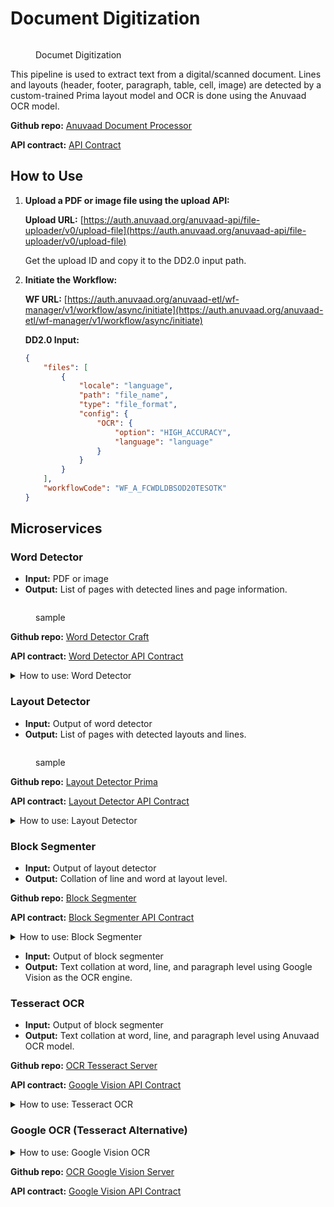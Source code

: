 # Document Digitization

<figure><img src="https://lh7-us.googleusercontent.com/docsz/AD_4nXdLr95e_bBkqYMvWo8RyV2_NMgNTCwC17gLh4a_MPNCyEsF7xQ0fKVDvhqsCS6ZIVc6Q08iY6fC-nD2YHTR8DARlAQzBNJrey4MtdWnAj8IE96ahZKSeARgg8ZtglkRiHfmlOEIqpkUIibBNdzxwyaOR-so?key=JvwCIxJ4D3_YxZg0iSqTdA" alt=""><figcaption><p>Documet Digitization</p></figcaption></figure>

This pipeline is used to extract text from a digital/scanned document. Lines and layouts (header, footer, paragraph, table, cell, image) are detected by a custom-trained Prima layout model and OCR is done using the Anuvaad OCR model.

**Github repo:** [Anuvaad Document Processor](https://github.com/project-anuvaad/anuvaad/tree/develop/anuvaad-etl/anuvaad-extractor/document-processor)

**API contract:** [API Contract](https://github.com/project-anuvaad/anuvaad/blob/develop/anuvaad-etl/anuvaad-extractor/document-processor/ocr/ocr-tesseract-server/doc/google-vision-api-contract.yml)

## How to Use

1.  **Upload a PDF or image file using the upload API:**

    **Upload URL:** [https://auth.anuvaad.org/anuvaad-api/file-uploader/v0/upload-file](https://auth.anuvaad.org/anuvaad-api/file-uploader/v0/upload-file)

    Get the upload ID and copy it to the DD2.0 input path.
2.  **Initiate the Workflow:**

    **WF URL:** [https://auth.anuvaad.org/anuvaad-etl/wf-manager/v1/workflow/async/initiate](https://auth.anuvaad.org/anuvaad-etl/wf-manager/v1/workflow/async/initiate)

    **DD2.0 Input:**

    ```json
    {
        "files": [
            {
                "locale": "language",
                "path": "file_name",
                "type": "file_format",
                "config": {
                    "OCR": {
                        "option": "HIGH_ACCURACY",
                        "language": "language"
                    }
                }
            }
        ],
        "workflowCode": "WF_A_FCWDLDBSOD20TESOTK"
    }
    ```

## Microservices

### Word Detector

* **Input:** PDF or image
* **Output:** List of pages with detected lines and page information.

<figure><img src="https://lh7-us.googleusercontent.com/docsz/AD_4nXekE4Zz0G__TeyG_JG67w98bDuNVsIcHDaVCTKD3jgTE-E7BiKg5gMUWaad5kfk8H7yGkqZGoeKQPa7smrDIQ-MnhB1Mnb8A4WAWAK3VmO6zhvXpzZspRqwLSdHZNHXF4r3cfaT9jcuoNGUV7zrtC5-hoaj?key=JvwCIxJ4D3_YxZg0iSqTdA" alt=""><figcaption><p>sample</p></figcaption></figure>

**Github repo:** [Word Detector Craft](https://github.com/project-anuvaad/anuvaad/tree/develop/anuvaad-etl/anuvaad-extractor/document-processor/word-detector/craft)

**API contract:** [Word Detector API Contract](https://github.com/project-anuvaad/anuvaad/blob/develop/anuvaad-etl/anuvaad-extractor/document-processor/word-detector/craft/doc/word-detector-craft-api-contract.yml)

<details>

<summary>How to use: Word Detector</summary>

1.  **Upload a PDF or image file using the upload API:**

    **Upload URL:** [https://auth.anuvaad.org/anuvaad-api/file-uploader/v0/upload-file](https://auth.anuvaad.org/anuvaad-api/file-uploader/v0/upload-file)
2.  **Initiate the Word Detector Workflow:**

    **WF URL:** [https://auth.anuvaad.org/anuvaad-etl/wf-manager/v1/workflow/async/initiate](https://auth.anuvaad.org/anuvaad-etl/wf-manager/v1/workflow/async/initiate)

    **Word Detector Input:**

    ```json
    {
        "files": [
            {
                "locale": "language",
                "path": "file_name",
                "type": "file_format",
                "config": {
                    "OCR": {
                        "option": "HIGH_ACCURACY",
                        "language": "language"
                    }
                }
            }
        ],
        "workflowCode": "WF_A_WD"
    }
    ```

</details>

### Layout Detector

* **Input:** Output of word detector
* **Output:** List of pages with detected layouts and lines.

<figure><img src="https://lh7-us.googleusercontent.com/docsz/AD_4nXcpfqBrfX8OiFT1mghhzudtUBBADa-kEgPrnQeXIMmKskaurmUZq6MNW_Sw-srnupPjHC1ss22dP9hllflBneXcFp_NE5raHaGbpjWAMBG3MPfwNg_jFVhx7lo8xeY8v507Mh26RqnbAGUWZrTR4WWRKnHx?key=JvwCIxJ4D3_YxZg0iSqTdA" alt=""><figcaption><p>sample</p></figcaption></figure>

**Github repo:** [Layout Detector Prima](https://github.com/project-anuvaad/anuvaad/tree/develop/anuvaad-etl/anuvaad-extractor/document-processor/layout-detector/prima)

**API contract:** [Layout Detector API Contract](https://github.com/project-anuvaad/anuvaad/blob/develop/anuvaad-etl/anuvaad-extractor/document-processor/layout-detector/prima/doc/page-layout-prima-api-contract.yml)

<details>

<summary>How to use: Layout Detector</summary>

1. **Input JSON file of the word detector as an input path.**
2.  **Initiate the Layout Detector Workflow:**

    **WF URL:** [https://auth.anuvaad.org/anuvaad-etl/wf-manager/v1/workflow/async/initiate](https://auth.anuvaad.org/anuvaad-etl/wf-manager/v1/workflow/async/initiate)

    **Layout Detector Input:**

    ```json
    {
        "files": [
            {
                "locale": "language",
                "path": "word_detector_output",
                "type": "json",
                "config": {
                    "OCR": {
                        "option": "HIGH_ACCURACY",
                        "language": "language"
                    }
                }
            }
        ],
        "workflowCode": "WF_A_LD"
    }
    ```

</details>

### Block Segmenter

* **Input:** Output of layout detector
* **Output:** Collation of line and word at layout level.

**Github repo:** [Block Segmenter](https://github.com/project-anuvaad/anuvaad/tree/develop/anuvaad-etl/anuvaad-extractor/document-processor/block-segmenter)

**API contract:** [Block Segmenter API Contract](https://github.com/project-anuvaad/anuvaad/blob/develop/anuvaad-etl/anuvaad-extractor/document-processor/block-segmenter/docs/block-sementer-api-contract.yml)

<details>

<summary>How to use: Block Segmenter</summary>

1. **Input JSON file of the layout detector as an input path.**
2.  **Initiate the Block Segmenter Workflow:**

    **WF URL:** [https://auth.anuvaad.org/anuvaad-etl/wf-manager/v1/workflow/async/initiate](https://auth.anuvaad.org/anuvaad-etl/wf-manager/v1/workflow/async/initiate)

    **Block Segmenter Input:**

    ```json
    {
        "files": [
            {
                "locale": "language",
                "path": "layout_detector_output",
                "type": "json",
                "config": {
                    "OCR": {
                        "option": "HIGH_ACCURACY",
                        "language": "language"
                    }
                }
            }
        ],
        "workflowCode": "WF_A_BS"
    }
    ```

</details>

* **Input:** Output of block segmenter
* **Output:** Text collation at word, line, and paragraph level using Google Vision as the OCR engine.

### Tesseract OCR

* **Input:** Output of block segmenter
* **Output:** Text collation at word, line, and paragraph level using Anuvaad OCR model.

**Github repo:** [OCR Tesseract Server](https://github.com/project-anuvaad/anuvaad/tree/develop/anuvaad-etl/anuvaad-extractor/document-processor/ocr/ocr-tesseract-server)

**API contract:** [Google Vision API Contract](https://github.com/project-anuvaad/anuvaad/blob/develop/anuvaad-etl/anuvaad-extractor/document-processor/ocr/ocr-tesseract-server/doc/google-vision-api-contract.yml)

<details>

<summary>How to use: Tesseract OCR</summary>

1. **Input JSON file of the block segmenter as an input path.**
2.  **Initiate the Tesseract OCR Workflow:**

    **WF URL:** [https://auth.anuvaad.org/anuvaad-etl/wf-manager/v1/workflow/async/initiate](https://auth.anuvaad.org/anuvaad-etl/wf-manager/v1/workflow/async/initiate)

    **Tesseract OCR Input:**

    ```json
    {
        "files": [
            {
                "locale": "language",
                "path": "block_segmenter_output",
                "type": "json",
                "config": {
                    "OCR": {
                        "option": "HIGH_ACCURACY",
                        "language": "language"
                    }
                }
            }
        ],
        "workflowCode": "WF_A_OD20TES"
    }
    ```

</details>

### Google OCR (Tesseract Alternative)

<details>

<summary>How to use: Google Vision OCR</summary>

1. **Input JSON file of the block segmenter as an input path.**
2.  **Initiate the Google OCR Workflow:**

    **WF URL:** [https://auth.anuvaad.org/anuvaad-etl/wf-manager/v1/workflow/async/initiate](https://auth.anuvaad.org/anuvaad-etl/wf-manager/v1/workflow/async/initiate)

    **Google OCR Input:**

    ```json
    {
        "files": [
            {
                "locale": "language",
                "path": "block_segmenter_output",
                "type": "json",
                "config": {
                    "OCR": {
                        "option": "HIGH_ACCURACY",
                        "language": "language"
                    }
                }
            }
        ],
        "workflowCode": "WF_A_OTES"
    }
    ```

</details>

**Github repo:** [OCR Google Vision Server](https://github.com/project-anuvaad/anuvaad/tree/develop/anuvaad-etl/anuvaad-extractor/document-processor/ocr/ocr-gv-server)

**API contract:** [Google Vision API Contract](https://github.com/project-anuvaad/anuvaad/blob/develop/anuvaad-etl/anuvaad-extractor/document-processor/ocr/ocr-gv-server/doc/google-vision-api-contract.yml)
